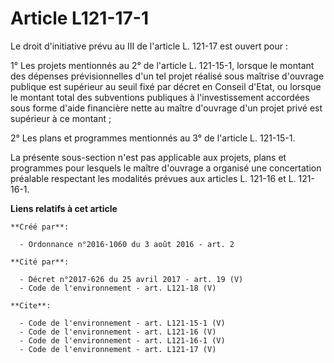 # Article L121-17-1

Le droit d'initiative prévu au III de l'article L. 121-17 est ouvert pour : 

1° Les projets mentionnés au 2° de l'article L. 121-15-1, lorsque le montant des dépenses prévisionnelles d'un tel projet
réalisé sous maîtrise d'ouvrage publique est supérieur au seuil fixé par décret en Conseil d'Etat, ou lorsque le montant
total des subventions publiques à l'investissement accordées sous forme d'aide financière nette au maître d'ouvrage d'un
projet privé est supérieur à ce montant ; 

2° Les plans et programmes mentionnés au 3° de l'article L. 121-15-1. 

La présente sous-section n'est pas applicable aux projets, plans et programmes pour lesquels le maître d'ouvrage a organisé
une concertation préalable respectant les modalités prévues aux articles L. 121-16 et L. 121-16-1.

**Liens relatifs à cet article**

	**Créé par**:

	  - Ordonnance n°2016-1060 du 3 août 2016 - art. 2

	**Cité par**:

	  - Décret n°2017-626 du 25 avril 2017 - art. 19 (V)
	  - Code de l'environnement - art. L121-18 (V)

	**Cite**:

	  - Code de l'environnement - art. L121-15-1 (V)
	  - Code de l'environnement - art. L121-16 (V)
	  - Code de l'environnement - art. L121-16-1 (V)
	  - Code de l'environnement - art. L121-17 (V)
